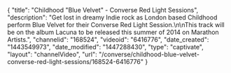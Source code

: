 {
    "title": "Childhood \"Blue Velvet\" - Converse Red Light Sessions",
    "description": "Get lost in dreamy Indie rock as London based Childhood perform Blue Velvet for their Converse Red Light Session.\n\nThis track will be on the album Lacuna to be released this summer of 2014 on Marathon Artists.",
    "channelid": "168524",
    "videoid": "6416776",
    "date_created": "1443549973",
    "date_modified": "1447288430",
    "type": "captivate",
    "layout": "channelVideo",
    "url": "\/converse\/childhood-blue-velvet-converse-red-light-sessions\/168524-6416776"
}